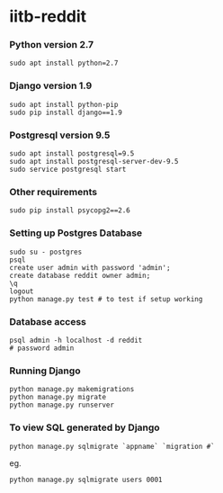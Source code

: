 # iitb-reddit

### Python version 2.7
```
sudo apt install python=2.7
```

### Django version 1.9
```
sudo apt install python-pip
sudo pip install django==1.9
```

### Postgresql version 9.5
```
sudo apt install postgresql=9.5
sudo apt install postgresql-server-dev-9.5
sudo service postgresql start
```

### Other requirements
```
sudo pip install psycopg2==2.6
```

### Setting up Postgres Database
```
sudo su - postgres
psql
create user admin with password 'admin';
create database reddit owner admin;
\q
logout
python manage.py test # to test if setup working
```

### Database access
```
psql admin -h localhost -d reddit
# password admin
```

### Running Django
```
python manage.py makemigrations
python manage.py migrate
python manage.py runserver
```

### To view SQL generated by Django
```
python manage.py sqlmigrate `appname` `migration #`
```

eg.

```
python manage.py sqlmigrate users 0001
```